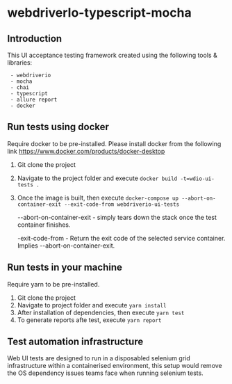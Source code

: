 # webdriverIo-typescript-mocha

## Introduction
 
   This UI acceptance testing framework created using the following tools & libraries:
   
     - webdriverio
     - mocha
     - chai
     - typescript
     - allure report
     - docker
     
## Run tests using docker
   Require docker to be pre-installed. Please install docker from the following link https://www.docker.com/products/docker-desktop
   1. Git clone the project
   2. Navigate to the project folder and execute ``docker build -t=wdio-ui-tests .``
   3. Once the image is built, then execute 
      ``docker-compose up --abort-on-container-exit --exit-code-from webdriverio-ui-tests``
      
      --abort-on-container-exit - simply tears down the stack once the test container finishes. 
      
      -exit-code-from - Return the exit code of the selected service container. Implies --abort-on-container-exit.
      
## Run tests in your machine

   Require yarn to be pre-installed.
   1. Git clone the project
   2. Navigate to project folder and execute ``yarn install``
   3. After installation of dependencies, then execute ``yarn test``
   4. To generate reports afte test, execute ``yarn report``
    
## Test automation infrastructure
   Web UI tests are designed to run in a disposabled selenium grid infrastructure within a containerised environment, this setup would
   remove the OS dependency issues teams face when running selenium tests.
